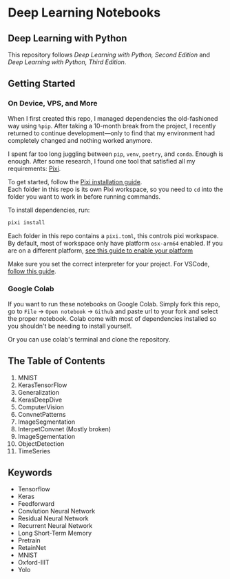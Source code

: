 # Deep Learning Notebooks
## Deep Learning with Python  
This repository follows _Deep Learning with Python, Second Edition_ and _Deep Learning with Python, Third Edition_.

## Getting Started

### On Device, VPS, and More 
When I first created this repo, I managed dependencies the old-fashioned way using `%pip`. After taking a 10-month break from the project, I recently returned to continue development—only to find that my environment had completely changed and nothing worked anymore.  

I spent far too long juggling between `pip`, `venv`, `poetry`, and `conda`. Enough is enough. After some research, I found one tool that satisfied all my requirements: [Pixi](https://pixi.sh/latest/).

To get started, follow the [Pixi installation guide](https://pixi.sh/latest/).  
Each folder in this repo is its own Pixi workspace, so you need to `cd` into the folder you want to work in before running commands.

To install dependencies, run:
```bash
pixi install
```

Each folder in this repo contains a `pixi.toml`, this controls pixi workspace. By default, most of workspace only have platform `osx-arm64` enabled. If you are on a different platform, [see this guide to enable your platform](https://pixi.sh/latest/workspace/multi_platform_configuration/)

Make sure you set the correct interpreter for your project. For VSCode, [follow this guide](https://pixi.sh/latest/).

### Google Colab
If you want to run these notebooks on Google Colab. Simply fork this repo, go to `File` -> `Open notebook` -> `Github` and paste url to your fork and select the proper notebook. Colab come with most of dependencies installed so you shouldn't be needing to install yourself.

Or you can use colab's terminal and clone the repository.

## The Table of Contents
1. MNIST
2. KerasTensorFlow
3. Generalization
4. KerasDeepDive
5. ComputerVision
6. ConvnetPatterns
7. ImageSegmentation
8. InterpetConvnet (Mostly broken)
9. ImageSgementation
10. ObjectDetection
11. TimeSeries

## Keywords
- Tensorflow
- Keras
- Feedforward
- Convlution Neural Network
- Residual Neural Network
- Recurrent Neural Network
- Long Short-Term Memory
- Pretrain
- RetainNet
- MNIST
- Oxford-IIIT
- Yolo
